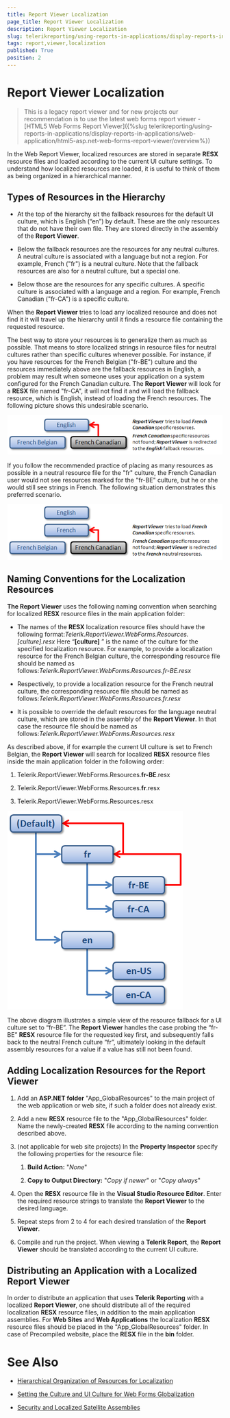 ```yaml
---
title: Report Viewer Localization
page_title: Report Viewer Localization 
description: Report Viewer Localization
slug: telerikreporting/using-reports-in-applications/display-reports-in-applications/web-application/asp.net-web-forms-report-viewer/report-viewer-localization
tags: report,viewer,localization
published: True
position: 2
---
```


# Report Viewer Localization

> This is a legacy report viewer and for new projects our recommendation is to use the latest web forms report viewer - [HTML5 Web Forms Report Viewer]({%slug telerikreporting/using-reports-in-applications/display-reports-in-applications/web-application/html5-asp.net-web-forms-report-viewer/overview%})


In the Web Report Viewer, localized resources are stored in separate __RESX__ resource files and loaded according to the current UI culture settings. To understand how localized resources are loaded, it is useful to think of them as being organized in a hierarchical manner.

## Types of Resources in the Hierarchy

* At the top of the hierarchy sit the fallback resources for the default UI culture, which is English (“en”) by default. These are the only resources that do not have their own file. They are stored directly in the assembly of the __Report Viewer__.

* Below the fallback resources are the resources for any neutral cultures. A neutral culture is associated with a language but not a region. For example, French ("fr") is a neutral culture. Note that the fallback resources are also for a neutral culture, but a special one.

* Below those are the resources for any specific cultures. A specific culture is associated with a language and a region. For example, French Canadian ("fr-CA") is a specific culture.

When the __Report Viewer__ tries to load any localized resource and does not find it it will travel up the hierarchy until it finds a resource file containing the requested resource.

The best way to store your resources is to generalize them as much as possible. That means to store localized strings in resource files for neutral cultures rather than specific cultures whenever possible. For instance, if you have resources for the French Belgian ("fr-BE") culture and the resources immediately above are the fallback resources in English, a problem may result when someone uses your application on a system configured for the French Canadian culture. The __Report Viewer__ will look for a __RESX__ file named "fr-CA", it will not find it and will load the fallback resource, which is English, instead of loading the French resources. The following picture shows this undesirable scenario.  

  ![](images/localization1.png)

If you follow the recommended practice of placing as many resources as possible in a neutral resource file for the "fr" culture, the French Canadian user would not see resources marked for the "fr-BE" culture, but he or she would still see strings in French. The following situation demonstrates this preferred scenario.  

  ![](images/localization2.png)

## Naming Conventions for the Localization Resources

__The Report Viewer__ uses the following naming convention when searching for localized __RESX__ resource files in the main application folder:

* The names of the __RESX__ localization resource files should have the following format:*Telerik.ReportViewer.WebForms.Resources.[culture].resx* Here “__[culture]__ ” is the name of the culture for the specified localization resource. For example, to provide a localization resource for the French Belgian culture, the corresponding resource file should be named as follows:*Telerik.ReportViewer.WebForms.Resources.fr-BE.resx* 

* Respectively, to provide a localization resource for the French neutral culture, the corresponding resource file should be named as follows:*Telerik.ReportViewer.WebForms.Resources.fr.resx* 

* It is possible to override the default resources for the language neutral culture, which are stored in the assembly of the __Report Viewer__. In that case the resource file should be named as follows:*Telerik.ReportViewer.WebForms.Resources.resx* 

As described above, if for example the current UI culture is set to French Belgian, the __Report Viewer__ will search for localized __RESX__ resource files inside the main application folder in the following order:

1. Telerik.ReportViewer.WebForms.Resources.__fr-BE__.resx

1. Telerik.ReportViewer.WebForms.Resources.__fr__.resx

1. Telerik.ReportViewer.WebForms.Resources.resx  

  ![](images/localization3.png)

The above diagram illustrates a simple view of the resource fallback for a UI culture set to “fr-BE”. The __Report Viewer__ handles the case probing the “fr-BE” __RESX__ resource file for the requested key first, and subsequently falls back to the neutral French culture “fr”, ultimately looking in the default assembly resources for a value if a value has still not been found.

## Adding Localization Resources for the Report Viewer

1. Add an __ASP.NET folder__ "App_GlobalResources" to the main project of the web application or web site, if such a folder does not already exist.

1. Add a new __RESX__ resource file to the "App_GlobalResources" folder. Name the newly-created __RESX__ file according to the naming convention described above.

1. (not applicable for web site projects) In the __Property Inspector__ specify the following properties for the resource file:

   1. __Build Action:__ "*None*"

   1. __Copy to Output Directory:__ "*Copy if newer*" or "*Copy always*"

1. Open the __RESX__ resource file in the __Visual Studio Resource Editor__. Enter the required resource strings to translate the __Report Viewer__ to the desired language.

1. Repeat steps from 2 to 4 for each desired translation of the __Report Viewer__.

1. Compile and run the project. When viewing a __Telerik Report__, the __Report Viewer__ should be translated according to the current UI culture.

## Distributing an Application with a Localized Report Viewer

In order to distribute an application that uses __Telerik Reporting__ with a localized __Report Viewer__, one should distribute all of the required localization __RESX__ resource files, in addition to the main application assemblies. For __Web Sites__ and __Web Applications__ the localization __RESX__ resource files should be placed in the "App_GlobalResources" folder. In case of Precompiled website, place the __RESX__ file in the __bin__ folder.

# See Also

* [Hierarchical Organization of Resources for Localization](http://msdn2.microsoft.com/en-us/library/756hydy4(VS.71).aspx)

* [Setting the Culture and UI Culture for Web Forms Globalization](http://msdn2.microsoft.com/en-us/library/bz9tc508(VS.71).aspx)

* [Security and Localized Satellite Assemblies](http://msdn2.microsoft.com/en-us/library/ff8dk041(VS.71).aspx)
